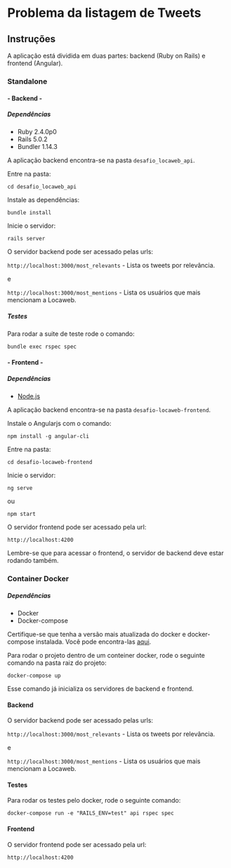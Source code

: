 # Problema da listagem de Tweets

## Instruções

A aplicação está dividida em duas partes: backend (Ruby on Rails) e frontend (Angular).

### Standalone

#### - Backend -

##### Dependências

* Ruby 2.4.0p0
* Rails 5.0.2
* Bundler 1.14.3

A aplicação backend encontra-se na pasta `desafio_locaweb_api`. 

Entre na pasta:
```
cd desafio_locaweb_api
```
Instale as dependências:
```
bundle install
```
Inicie o servidor:
```
rails server
```
O servidor backend pode ser acessado pelas urls:

`http://localhost:3000/most_relevants`  - Lista os tweets por relevância.

e 

`http://localhost:3000/most_mentions` - Lista os usuários que mais mencionam a Locaweb.

##### Testes

Para rodar a suite de teste rode o comando:
```
bundle exec rspec spec
```

#### - Frontend -

##### Dependências

* [Node.js](https://nodejs.org)

A aplicação backend encontra-se na pasta `desafio-locaweb-frontend`. 

Instale o Angularjs com o comando:
```
npm install -g angular-cli
```
Entre na pasta:
```
cd desafio-locaweb-frontend
```
Inicie o servidor:
```
ng serve
```
ou
```
npm start
```
O servidor frontend pode ser acessado pela url:

`http://localhost:4200`

Lembre-se que para acessar o frontend, o servidor de backend deve estar rodando também.

### Container Docker

##### Dependências

* Docker
* Docker-compose

Certifique-se que tenha a versão mais atualizada do docker e docker-compose instalada. Você pode encontra-las [aqui](https://www.docker.com).

Para rodar o projeto dentro de um conteiner docker, rode o seguinte comando na pasta raiz do projeto:
```
docker-compose up
```
Esse comando já inicializa os servidores de backend e frontend.

#### Backend

O servidor backend pode ser acessado pelas urls:

`http://localhost:3000/most_relevants`  - Lista os tweets por relevância.

e 

`http://localhost:3000/most_mentions` - Lista os usuários que mais mencionam a Locaweb.

#### Testes

Para rodar os testes pelo docker, rode o seguinte comando:
```
docker-compose run -e "RAILS_ENV=test" api rspec spec
```

#### Frontend

O servidor frontend pode ser acessado pela url:

`http://localhost:4200`
